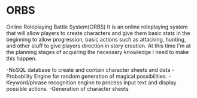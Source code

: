 # ORBS
Online Roleplaying Battle System(ORBS)
It is an online roleplaying system that will allow players to create characters and give them basic stats in the beginning to allow progression, basic actions such as attacking, hunting, and other stuff to give players direction in story creation. At this time I'm at the planning stages of acquiring the necessary knowledge I need to make this happen.

-NoSQL database to create and contain character sheets and data
-Probability Engine for random generation of magical possibilities.
-Keyword/phrase recognition engine to process input text and display possible actions.
-Generation of character sheets
